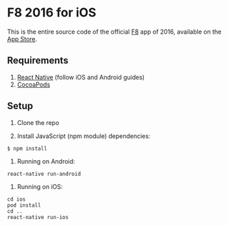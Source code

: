 # F8 2016 for iOS

This is the entire source code of the official [F8](https://fbf8.com/) app of 2016, available on the [App Store](https://itunes.apple.com/us/app/f8/id853467066).

## Requirements

1. [React Native](http://facebook.github.io/react-native/docs/getting-started.html) (follow iOS and Android guides)
2. [CocoaPods](http://cocoapods.org)

## Setup

1. Clone the repo

1. Install JavaScript (npm module) dependencies:

  ```bash
  $ npm install
  ```

1. Running on Android:

  ```
  react-native run-android
  ```


1. Running on iOS:

  ```
  cd ios
  pod install
  cd ..
  react-native run-ios
  ```
